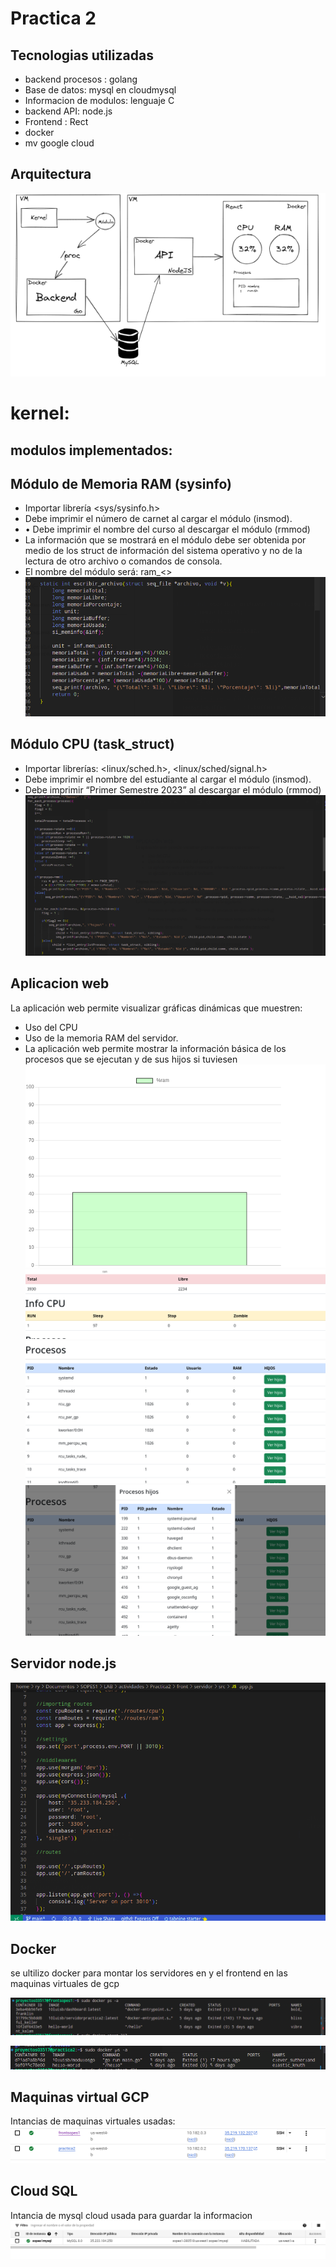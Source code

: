 
# Practica 2
## Tecnologias  utilizadas
* backend procesos : golang
* Base de datos: mysql en cloudmysql
* Informacion de modulos: lenguaje C
* backend API: node.js
* Frontend : Rect 
* docker 
* mv google cloud
## Arquitectura
![front](capturas/arqui.png)

# kernel:
## modulos implementados:
## Módulo de Memoria RAM (sysinfo) 
* Importar librería <sys/sysinfo.h>
* Debe imprimir el número de carnet al cargar el módulo (insmod).
* • Debe imprimir el nombre del curso al descargar el módulo (rmmod)
* La información que se mostrará en el módulo debe ser obtenida por medio
de los struct de información del sistema operativo y no de la lectura de otro
archivo o comandos de consola.
* El nombre del módulo será: ram_<<carnet>>
![front](capturas/ram.png)

## Módulo CPU (task_struct) 
*  Importar librerías: <linux/sched.h>, <linux/sched/signal.h>
* Debe imprimir el nombre del estudiante al cargar el módulo (insmod).
* Debe imprimir “Primer Semestre 2023” al descargar el módulo (rmmod)
![front](capturas/cpu.png)

## Aplicacion web

La aplicación web permite visualizar gráficas dinámicas que muestren:

* Uso del CPU
* Uso de la memoria RAM del servidor.
* La aplicación web permite mostrar la información básica de los procesos que
se ejecutan y de sus hijos si tuviesen
![front](capturas/fron1.png)
![front](capturas/front2.png)
![front](capturas/front3.png)
![front](capturas/front4.png)

## Servidor node.js

![front](capturas/node.png)

## Docker 
se ultilizo docker para montar los servidores en y el frontend en las maquinas virtuales de gcp

![front](capturas/docker1.png)

![front](capturas/docker2.png)
## Maquinas virtual GCP
Intancias de maquinas virtuales usadas:
![front](capturas/VM.png)
## Cloud SQL
Intancia de mysql cloud  usada para guardar la informacion
![front](capturas/sql.png)



